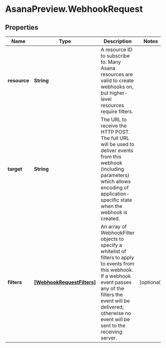 # AsanaPreview.WebhookRequest

## Properties
Name | Type | Description | Notes
------------ | ------------- | ------------- | -------------
**resource** | **String** | A resource ID to subscribe to. Many Asana resources are valid to create webhooks on, but higher-level resources require filters. | 
**target** | **String** | The URL to receive the HTTP POST. The full URL will be used to deliver events from this webhook (including parameters) which allows encoding of application-specific state when the webhook is created. | 
**filters** | [**[WebhookRequestFilters]**](WebhookRequestFilters.md) | An array of WebhookFilter objects to specify a whitelist of filters to apply to events from this webhook. If a webhook event passes any of the filters the event will be delivered; otherwise no event will be sent to the receiving server. | [optional] 
